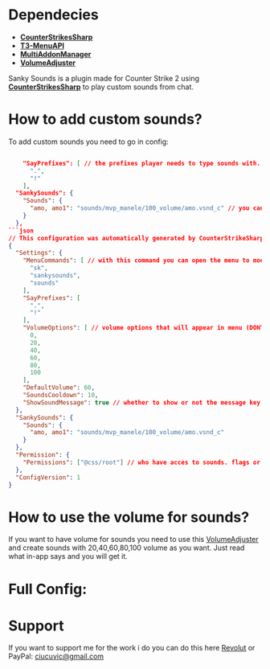 # Dependecies
- [**CounterStrikesSharp**](https://github.com/roflmuffin/CounterStrikeSharp)
- [**T3-MenuAPI**](https://github.com/T3Marius/T3Menu-API)
- [**MultiAddonManager**](https://github.com/Source2ZE/MultiAddonManager)
- [**VolumeAdjuster**](https://github.com/oqyh/Volume-Adjuster-GoldKingZ)

Sanky Sounds is a plugin made for Counter Strike 2 using [**CounterStrikesSharp**](https://github.com/roflmuffin/CounterStrikeSharp) to play custom sounds from chat.

# How to add custom sounds?
 To add custom sounds you need to go in config:
```json

    "SayPrefixes": [ // the prefixes player needs to type sounds with.
      ".",
      "!"
    ],
  "SankySounds": {
    "Sounds": {
      "amo, amo1": "sounds/mvp_manele/100_volume/amo.vsnd_c" // you can assing more keys to one sound, for example this sound can be played with .amo and .amo1
    }
  },
```json
// This configuration was automatically generated by CounterStrikeSharp for plugin 'T3-SankySounds', at 2025/01/18 02:35:06
{
  "Settings": {
    "MenuCommands": [ // with this command you can open the menu to modify volume and see all disponible sounds
      "sk",
      "sankysounds",
      "sounds"
    ],
    "SayPrefixes": [
      ".",
      "!"
    ],
    "VolumeOptions": [ // volume options that will appear in menu (DONT DELETE THE 0)
      0,
      20,
      40,
      60,
      80,
      100
    ],
    "DefaultVolume": 60,
    "SoundsCooldown": 10,
    "ShowSoundMessage": true // whether to show or not the message key in chat when playing the sound.
  },
  "SankySounds": {
    "Sounds": {
      "amo, amo1": "sounds/mvp_manele/100_volume/amo.vsnd_c"
    }
  },
  "Permission": {
    "Permissions": ["@css/root"] // who have acces to sounds. flags or steam id
  },
  "ConfigVersion": 1
}
```
# How to use the volume for sounds?
 If you want to have volume for sounds you need to use this [VolumeAdjuster](https://github.com/oqyh/Volume-Adjuster-GoldKingZ) and create sounds with 20,40,60,80,100 volume as you want.
 Just read what in-app says and you will get it.

# Full Config:


# Support
If you want to support me for the work i do you can do this here [Revolut](revolut.me/dumitrqxrj) or PayPal: ciucuvic@gmail.com
